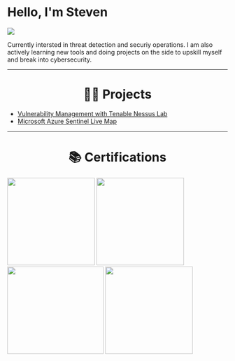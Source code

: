 # Hello, I'm Steven
<a href="https://www.linkedin.com/in/stevenbrown66"><img src="https://img.shields.io/badge/-LinkedIn-0072b1?&style=for-the-badge&logo=linkedin&logoColor=white" /></a>

Currently intersted in threat detection and securiy operations. I am also actively learning new tools and doing projects on the side to upskill myself and break into cybersecurity. 

---
<h1 align="center">👨‍💻 Projects</h1>

  - [Vulnerability Management with Tenable Nessus Lab](https://github.com/stbrown2003/Vulnerability-Management-Lab/tree/main)
  - [Microsoft Azure Sentinel Live Map](https://github.com/stbrown2003/Azure-Sentinel-Live-Map)

---

<h1 align="center">📚 Certifications</h1>

<a href="https://www.credly.com/badges/d6418e6f-1975-4bef-872c-d9ea2cd6af2b/public_url"><img src="https://github.com/user-attachments/assets/0dbbeeb9-9b88-4447-b503-f985f1e13a85" width="200" height="200"><a>
<a href="https://www.credly.com/badges/5bea536d-b500-45ff-9cdc-8613ea20feaa"><img src="https://github.com/user-attachments/assets/321a90ac-bd05-458d-a404-a77625520e71" width="200" height="200"><a>
<a href="https://coursera.org/share/27237dee4427e782cc848e8f9da41898"><img src="https://github.com/user-attachments/assets/51ef6e79-eaf6-4d95-8db1-57cf982e7ac8" width="220" height="200"></a>
 <a href="https://www.credly.com/badges/3c079956-4b86-4cf7-963b-1cd28c08d733/public_url"><img src="https://github.com/user-attachments/assets/62d77fac-c4a8-4f2e-88fe-3506636418f1" width="200" height="200"></a>




